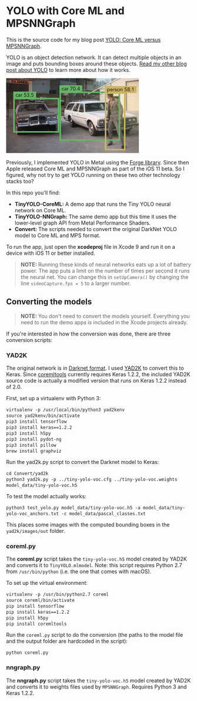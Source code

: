 # YOLO with Core ML and MPSNNGraph

This is the source code for my blog post [YOLO: Core ML versus MPSNNGraph](http://machinethink.net/blog/yolo-coreml-versus-mps-graph/).

YOLO is an object detection network. It can detect multiple objects in an image and puts bounding boxes around these objects. [Read my other blog post about YOLO](http://machinethink.net/blog/object-detection-with-yolo/) to learn more about how it works.

![YOLO in action](YOLO.jpg)

Previously, I implemented YOLO in Metal using the [Forge library](https://github.com/hollance/Forge). Since then Apple released Core ML and MPSNNGraph as part of the iOS 11 beta. So I figured, why not try to get YOLO running on these two other technology stacks too?

In this repo you'll find:

- **TinyYOLO-CoreML:** A demo app that runs the Tiny YOLO neural network on Core ML.
- **TinyYOLO-NNGraph:** The same demo app but this time it uses the lower-level graph API from Metal Performance Shaders.
- **Convert:** The scripts needed to convert the original DarkNet YOLO model to Core ML and MPS format.

To run the app, just open the **xcodeproj** file in Xcode 9 and run it on a device with iOS 11 or better installed.

> **NOTE:** Running these kinds of neural networks eats up a lot of battery power. The app puts a limit on the number of times per second it runs the neural net. You can change this in `setUpCamera()` by changing the line `videoCapture.fps = 5` to a larger number.

## Converting the models

> **NOTE:** You don't need to convert the models yourself. Everything you need to run the demo apps is included in the Xcode projects already. 

If you're interested in how the conversion was done, there are three conversion scripts:

### YAD2K

The original network is in [Darknet format](https://pjreddie.com/darknet/yolo/). I used [YAD2K](https://github.com/allanzelener/YAD2K) to convert this to Keras. Since [coremltools](https://pypi.python.org/pypi/coremltools) currently requires Keras 1.2.2, the included YAD2K source code is actually a modified version that runs on Keras 1.2.2 instead of 2.0.

First, set up a virtualenv with Python 3:

```
virtualenv -p /usr/local/bin/python3 yad2kenv
source yad2kenv/bin/activate
pip3 install tensorflow
pip3 install keras==1.2.2
pip3 install h5py
pip3 install pydot-ng
pip3 install pillow
brew install graphviz
```

Run the yad2k.py script to convert the Darknet model to Keras:

```
cd Convert/yad2k
python3 yad2k.py -p ../tiny-yolo-voc.cfg ../tiny-yolo-voc.weights model_data/tiny-yolo-voc.h5
```

To test the model actually works:

```
python3 test_yolo.py model_data/tiny-yolo-voc.h5 -a model_data/tiny-yolo-voc_anchors.txt -c model_data/pascal_classes.txt 
```

This places some images with the computed bounding boxes in the `yad2k/images/out` folder.

### coreml.py

The **coreml.py** script takes the `tiny-yolo-voc.h5` model created by YAD2K and converts it to `TinyYOLO.mlmodel`. Note: this script requires Python 2.7 from `/usr/bin/python` (i.e. the one that comes with macOS).

To set up the virtual environment:

```
virtualenv -p /usr/bin/python2.7 coreml
source coreml/bin/activate
pip install tensorflow
pip install keras==1.2.2
pip install h5py
pip install coremltools
```

Run the `coreml.py` script to do the conversion (the paths to the model file and the output folder are hardcoded in the script):

```
python coreml.py
```

### nngraph.py

The **nngraph.py** script takes the `tiny-yolo-voc.h5` model created by YAD2K and converts it to weights files used by `MPSNNGraph`. Requires Python 3 and Keras 1.2.2.
